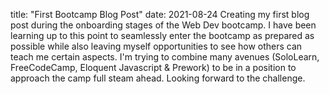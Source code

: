 title: "First Bootcamp Blog Post"
date: 2021-08-24
Creating my first blog post during the onboarding stages of the Web Dev bootcamp.  I have been learning up to this point to seamlessly enter the bootcamp as prepared as possible while also leaving myself opportunities to see how others can teach me certain aspects.  I'm trying to combine many avenues (SoloLearn, FreeCodeCamp, Eloquent Javascript & Prework) to be in a position to approach the camp full steam ahead.  Looking forward to the challenge.
